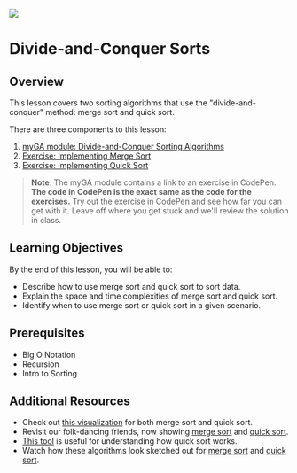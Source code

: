 ![](https://ga-dash.s3.amazonaws.com/production/assets/logo-9f88ae6c9c3871690e33280fcf557f33.png) 

# Divide-and-Conquer Sorts

## Overview
This lesson covers two sorting algorithms that use the "divide-and-conquer" method: merge sort and quick sort.

There are three components to this lesson:
1. [myGA module: Divide-and-Conquer Sorting Algorithms](https://my.generalassemb.ly/activities/882)
2. [Exercise: Implementing Merge Sort](exercises/MergeSort.js)
3. [Exercise: Implementing Quick Sort](exercises/QuickSort.js)

> **Note**: The myGA module contains a link to an exercise in CodePen. **The code in CodePen is the exact same as the code for the exercises.** Try out the exercise in CodePen and see how far you can get with it. Leave off where you get stuck and we'll review the solution in class.

## Learning Objectives
By the end of this lesson, you will be able to:
- Describe how to use merge sort and quick sort to sort data.
- Explain the space and time complexities of merge sort and quick sort.
- Identify when to use merge sort or quick sort in a given scenario.

## Prerequisites
* Big O Notation
* Recursion
* Intro to Sorting

## Additional Resources
* Check out [this visualization](https://www.cs.usfca.edu/~galles/visualization/ComparisonSort.html) for both merge sort and quick sort.
* Revisit our folk-dancing friends, now showing [merge sort](https://www.youtube.com/watch?v=XaqR3G_NVoo) and [quick sort](https://www.youtube.com/watch?v=ywWBy6J5gz8&list=PLuE79vNc5Wi6q34LsQcaJ7ISQ8uOyMaL_&index=4).
* [This tool](http://me.dt.in.th/page/Quicksort/) is useful for understanding how quick sort works.
* Watch how these algorithms look sketched out for [merge sort](https://www.youtube.com/watch?v=TzeBrDU-JaY) and [quick sort](https://www.youtube.com/watch?v=COk73cpQbFQ&list=PL2_aWCzGMAwKedT2KfDMB9YA5DgASZb3U&index=8&t=0s).
